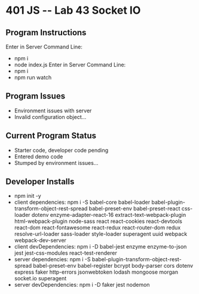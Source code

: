 401 JS --  Lab 43 Socket IO
===

## Program Instructions
Enter in Server Command Line:
* npm i
* node index.js
Enter in Server Command Line:
* npm i
* npm run watch


## Program Issues
* Environment issues with server
* Invalid configuration object...


## Current Program Status
* Starter code, developer code pending
* Entered demo code
* Stumped by environment issues...


## Developer Installs
* npm init -y
* client dependencies: npm i -S babel-core babel-loader babel-plugin-transform-object-rest-spread babel-preset-env babel-preset-react css-loader dotenv enzyme-adapter-react-16 extract-text-webpack-plugin html-webpack-plugin node-sass react react-cookies react-devtools react-dom react-fontawesome react-redux react-router-dom redux resolve-url-loader sass-loader style-loader superagent uuid webpack webpack-dev-server
* client devDependencies: npm i -D babel-jest enzyme enzyme-to-json jest jest-css-modules react-test-renderer
* server dependencies: npm i -S babel-plugin-transform-object-rest-spread babel-preset-env babel-register bcrypt body-parser cors dotenv express faker http-errors jsonwebtoken lodash mongoose morgan socket.io superagent
* server devDependencies: npm i -D faker jest nodemon